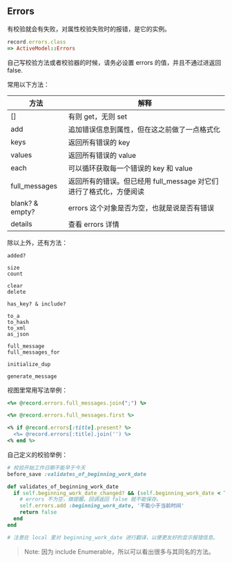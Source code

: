 ## Errors

有校验就会有失败，对属性校验失败时的报错，是它的实例。

```ruby
record.errors.class
=> ActiveModel::Errors
```

自己写校验方法或者校验器的时候，请务必设置 errors 的值，并且不通过进返回 false.

常用以下方法：

| 方法 | 解释 |
|---|---|
| [] | 有则 get，无则 set |
| add | 追加错误信息到属性，但在这之前做了一点格式化 |
|keys| 返回所有错误的 key |
|values| 返回所有错误的 value |
|each| 可以循环获取每一个错误的 key 和 value |
|full_messages| 返回所有的错误。但已经用 full_message 对它们进行了格式化，方便阅读 |
|blank? & empty?| errors 这个对象是否为空，也就是说是否有错误 |
| details | 查看 errors 详情 |

除以上外，还有方法：

```
added?

size
count

clear
delete

has_key? & include?

to_a
to_hash
to_xml
as_json

full_message
full_messages_for

initialize_dup

generate_message
```

视图里常用写法举例：

```ruby
<%= @record.errors.full_messages.join(";") %>

<%= @record.errors.full_messages.first %>
```

```ruby
<% if @record.errors[:title].present? %>
  <%= @record.errors[:title].join('') %>
<% end %>
```

自己定义的校验举例：

```ruby
# 校验开始工作日期不能早于今天
before_save :validates_of_beginning_work_date

def validates_of_beginning_work_date
  if self.beginning_work_date_changed? && (self.beginning_work_date < Time.now.beginning_of_day)
    # errors 不为空，做提醒。回调返回 false 就不能保存。
    self.errors.add :beginning_work_date, '不能小于当前时间'
    return false
  end
end

# 注意在 local 里对 beginning_work_date 进行翻译，以便更友好的显示报错信息。
```

> Note: 因为 include Enumerable，所以可以看出很多与其同名的方法。
